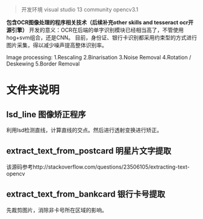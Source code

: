 > 开发环境 visual studio 13 community  opencv3.1

**包含OCR图像处理的程序相关技术（后续补充other skills and tesseract ocr开源引擎）**
开发的意义：OCR在后端的单字识别模块已经相当高了，不管使用hog+svm组合，还是CNN。
目前，身份证、银行卡识别都采用约束型的方式进行图片采集，得以减少噪声提高整体识别率。

Image processing:
  1.Rescaling
  2.Binarisation
  3.Noise Removal
  4.Rotation / Deskewing
  5.Border Removal

# 文件夹说明
## lsd_line  图像矫正程序
利用lsd检测直线，计算直线的交点。然后进行透射变换进行矫正。

## extract_text_from_postcard  明星片文字提取
该源码参考http://stackoverflow.com/questions/23506105/extracting-text-opencv

## extract_text_from_bankcard  银行卡号提取
先裁剪图片，消除非卡号所在区域的影响。


